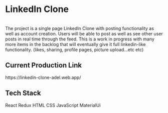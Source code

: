 <h1>LinkedIn Clone</h1> 
<br> 
The project is a single page LinkedIn Clone with posting functionality as well as account creation. 
Users will be able to post as well as see other user posts in real time through the feed. 
This is a work in progress with many more items in the backlog that will eventually give it full linkedin-like functionality. (likes, sharing, profile pages, picture upload...etc etc)

<h2>Current Production Link</h2>
https://linkedin-clone-adel.web.app/

<h2>Tech Stack</h2>
  React
  Redux 
  HTML
  CSS
  JavaScript
  MaterialUi


